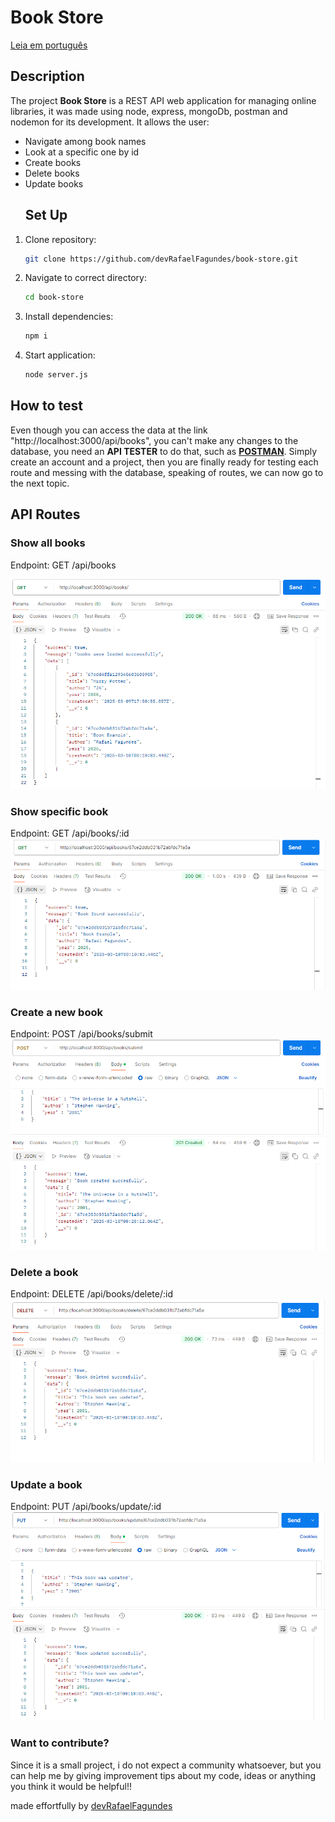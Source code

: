 # Book Store

[Leia em português]()

## Description

The project **Book Store** is a REST API web application for managing online libraries, it was made using node, express, mongoDb, postman and nodemon for its development. It allows the user:
* Navigate among book names
* Look at a specific one by id
* Create books
* Delete books
* Update books
  ## Set Up
1. Clone repository:
   ```bash
   git clone https://github.com/devRafaelFagundes/book-store.git
   ```
3. Navigate to correct directory:
   ```bash
   cd book-store
   ```
4. Install dependencies:
   ```bash
   npm i
   ```
5. Start application:
   ```bash
   node server.js
   ```
## How to test

Even though you can access the data at the link "http://localhost:3000/api/books", you can't make any changes to the database, you need an **API TESTER** to do that, such as [**POSTMAN**](https://www.postman.com/). Simply create an account and a project, then you are finally ready for testing each route and messing with the database, speaking of routes, we can now go to the next topic. 

## API Routes

### Show all books
Endpoint: GET /api/books

![Request and response showing the data using postman](./images/api-books.png)
### Show specific book
Endpoint: GET /api/books/:id
![Request and response showing the book with requested id using postman](./images/api-books-id.png)

### Create a new book
Endpoint: POST /api/books/submit
![Request and response creating a new book with postman](./images/api-books-submit.png)

### Delete a book
Endpoint: DELETE /api/books/delete/:id
![Request and response deleting a new book with postman](./images/api-book-delete-id.png)
### Update a book
Endpoint: PUT /api/books/update/:id
![Request and response deleting a new book with postman](./images/api-books-update-id.png)
### Want to contribute?
Since it is a small project, i do not expect a community whatsoever, but you can help me by giving improvement tips about my code, ideas or anything  you think it would be helpful!!

made effortfully by [devRafaelFagundes](https://github.com/devRafaelFagundes)
